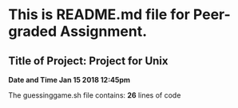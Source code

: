 
**This is README.md file for Peer-graded Assignment.**
===

Title of Project: Project for Unix
---

**Date and Time Jan 15 2018 12:45pm**

The guessinggame.sh file contains: **26** lines of code

